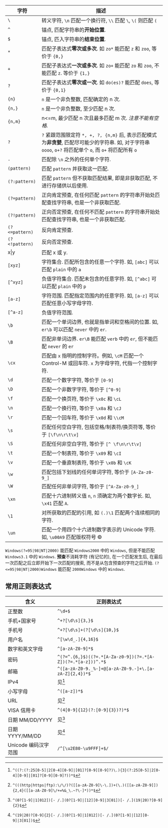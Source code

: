 | 字符 | 描述 |
| --- | --- |
| `\` | 转义字符, `\n` 匹配一个换行符, `\\` 匹配 `\`, `\(` 则匹配 `(` |
| `^` | 锚点, 匹配字符串的**开始位置**. |
| `$` | 锚点, 匹入字符串的**结束位置**. |
| `*` | 匹配子表达式**零次或多次**. 如 `zo*` 能匹配 `z` 和 `zoo`, 等价于 `{0,}` |
| `+` | 匹配子表达式**一次或多次**. 如 `zo+` 能匹配 `zo` 和 `zoo`, 不能匹配 `z`. 等价于 `{1,}` |
| `?` | 匹配子表达式**零次或一次**. 如 `do(es)?` 能匹配 `does`, 等价于 `{0,1}` |
| `{n}` | `n` 是一个非负整数, 匹配确定的 n 次.  |
| `{n,}` | `n` 是一个非负整数, 至少匹配 n 次. |
| `{n,m}` | n<=m, 最少匹配 n 次且最多匹配 m 次. *注意不能有空格.* |
| `?` | `?` 紧跟范围限定符 `*, +, ?, {n,m}` 后, 表示匹配模式为**非贪婪**, 匹配尽可能少的字符串. 如, 对于字符串 `oooo`, `o+?` 将匹配单个 `o`, 而 `o+` 将匹配所有 `o` |
| `.` | 匹配除 `\n` 之外的任何单个字符.  |
| `(pattern)` | 匹配 `pattern` 并获取这一匹配. |
| `(?:pattern)` | 匹配 `pattern` 但不获取匹配结果, 即是非获取匹配, 不进行存储供以后使用. |
| `(?=pattern)` | 正向肯定预查, 在任何匹配 `pattern` 的字符串开始处匹配查找字符串, 也是一个非获取匹配. |
| `(?!pattern)` | 正向否定预查, 在任何不匹配 `pattern` 的字符串开始处匹配查找字符串, 也是一个非获取匹配.|
| `(?<=pattern)` | 反向肯定预查. |
| `(?<!pattern)` | 反向否定预查. |
| x\|y | 匹配 x 或 y.  |
| `[xyz]` | 字符集合. 匹配所包含的任意一个字符. 如, `[abc]` 可以匹配 `plain` 中的 `a` |
| `[^xyz]` | 负值字符集合. 匹配未包含的任意字符. 如, `[^abc]` 可以匹配 `plain` 中的 `p` |
| `[a-z]` | 字符范围. 匹配指定范围内的任意字符. 如, `[a-z]` 可以匹配任意小写字母字符. |
| `[^a-z]` | 负值字符范围. |
| `\b` | 匹配一个单词边界, 也就是指单词和空格间的位置. 如, `er\b` 可以匹配 `never` 中的 `er`. |
| `\B` | 匹配非单词边界. `er\B` 能匹配 `verb` 中的 `er`, 但不能匹配 `never` 的 `er` |
| `\cx` | 匹配由 `x` 指明的控制字符。例如, `\cM` 匹配一个 Control-M 或回车符. `x` 为字母字符, 代指一个控制字符. |
| `\d` | 匹配一个数字字符, 等价于 `[0-9]` |
| `\D` | 匹配一个非数字字符, 等价于 `[^0-9]` |
| `\f` | 匹配一个换页符, 等价于 `\x0c` 和 `\cL` |
| `\n` | 匹配一个换行符, 等价于 `\x0a` 和 `\cJ` |
| `\r` | 匹配一个回车符, 等价于 `\x0d` 和 `\\cM` |
| `\s` | 匹配任何空白字符, 包括空格/制表符/换页符等, 等价于 `[\f\n\r\t\v]` |
| `\S` | 匹配任何非空白字符, 等价于 `[^ \f\n\r\t\v]` |
| `\t` | 匹配一个制表符, 等价于 `\x09` 和 `\cI` |
| `\v` | 匹配一个垂直制表符, 等价于 `\x0b` 和 `\cK` |
| `\w` | 匹配包括下划线的任何单词字符, 等价于 `[A-Za-z0-9_]` |
| `\W` | 匹配任何非单词字符, 等价于 `[^A-Za-z0-9_]` |
| `\xn` | 匹配十六进制转义值 `n`, `n` 须确定为两个数字长. 如, `\x41` 匹配 `A`. |
| `\1` | 对所获取的匹配的引用, 如 `(.)\1` 匹配两个连续相同的字符. |
| `\un` | 匹配一个用四个十六进制数字表示的 Unicode 字符. 如, `\u00A9` 匹配版权符号 © |

 `Windows(?=95|98|NT|2000)` 能匹配 `Windows2000` 中的 `Windows`, 但是不能匹配 `Windows3.1` 中的 `Windows`. **预查**不消耗字符 (有记忆的), 在一个匹配发生后, 在最后一次匹配之后立即开始下一次匹配的搜索, 而不是从包含预查的字符之后开始. `(?<=95|98|NT|2000)Windows` 能匹配  `2000Windows` 中的 `Windows`.

## 常用正则表达式

| 含义            | 正则表达式                                                                                               |
| --------------- | -------------------------------------------------------------------------------------------------------- |
| 正整数          | `^\d+$`                                                                                                  |
| 手机+国家号     | `^+?[\d\s]{3,}$`                                                                                         |
| 手机号          | `^+?[\d\s]+(?[\d\s]{10,}$`                                                                               |
| 用户名          | `^[\w\d_.]{4,16}$`                                                                                       |
| 数字和英文字母  | `^[a-zA-Z0-9]*$`                                                                                         |
| 密码            | `^(?=^.{6,}$)((?=.*[A-Za-z0-9])(?=.*[A-Z])(?=.*[a-z]))^.*$`                                              |
| 邮箱            | `^([a-zA-Z0-9._%-]+@[a-zA-Z0-9.-]+\.[a-zA-Z]{2,4})*$`                                                    |
| IPv4            |  见[^1]      |
| 小写字母        | `^([a-z])*$`                                                                                             |
| URL             | 见[^2] |
| VISA 信用卡     | `^(4[0-9]{12}(?:[0-9]{3})?)*$`                                                                           |
| 日期 MM/DD/YYYY | 见[^3]                          |
| 日期 YYYY/MM/DD |  见[^4]                           |
| Unicode 编码汉字范围                |   `/^[\u2E80-\u9FFF]+$/`                                                                                                        |

[^1]: `^((?:(?:25[0-5]|2[0-4][0-9]|[01]?[0-9][0-9]?)\.){3}(?:25[0-5]|2[0-4][0-9]|[01]?[0-9][0-9]?))*$`
[^2]: `^(((http|https|ftp):\/\/)?([[a-zA-Z0-9]\-\.])+(\.)([[a-zA-Z0-9]]){2,4}([[a-zA-Z0-9]\/+=%&_\.~?\-]*))*$`
[^3]: `^(0?[1-9]|1[012])[- /.](0?[1-9]|[12][0-9]|3[01])[- /.](19|20)?[0-9]{2}$`      
[^4]:  `^(19|20)?[0-9]{2}[- /.](0?[1-9]|1[012])[- /.](0?[1-9]|[12][0-9]|3[01])$`   
